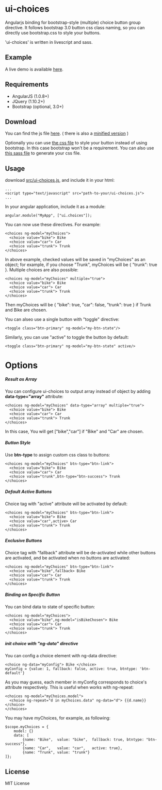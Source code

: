 ui-choices
==========

Angularjs binding for bootstrap-style (multiple) choice button group directive. It follows bootstrap 3.0 button css class naming, so you can directly use bootstrap.css to style your buttons.

'ui-choices' is written in livescript and sass.


Example
----------
A live demo is available [here](http://zbryikt.github.io/ui-choices/).


Requirements
----------
* AngularJS (1.0.8+)
* JQuery (1.10.2+)
* Bootstrap (optional, 3.0+)


Download
----------
You can find the js file [here](https://raw.github.com/zbryikt/ui-choices/master/src/ui-choices.js). ( there is also a [minified version](https://raw.github.com/zbryikt/ui-choices/master/src/ui-choices.min.js) )

Optionally you can use [the css file](https://raw.github.com/zbryikt/ui-choices/master/src/ui-choices.css) to style your button instead of using bootstrap. In this case bootstrap won't be a requirement. You can also use [this sass file](https://raw.github.com/zbryikt/ui-choices/master/src/ui-choices.sass) to generate your css file.


Usage
----------
download [src/ui-choices.js](https://raw.github.com/zbryikt/ui-choices/master/src/ui-choices.js), and include it in your html:

    ...
    <script type="text/javascript" src="path-to-your/ui-choices.js">
    ...

In your angular application, include it as a module:

    angular.module("MyApp", ["ui.choices"]);

You can now use these directives. For example:

    <choices ng-model="myChoices">
      <choice value="bike"> Bike
      <choice value="car"> Car
      <choice value="trunk"> Trunk
    </choices>

In above example, checked values will be saved in "myChoices" as an object; for example, if you choose "Trunk", myChoices will be { "trunk": true }. Multiple choices are also possible:

    <choices ng-model="myChoices" multiple="true">
      <choice value="bike"> Bike
      <choice value="car"> Car
      <choice value="trunk"> Trunk
    </choices>

Then myChoices will be { "bike": true, "car": false, "trunk": true } if Trunk and Bike are chosen.

You can alseo use a single button with "toggle" directive:

    <toggle class="btn-primary" ng-model="my-btn-state"/>

Similarly, you can use "active" to toggle the button by default:

    <toggle class="btn-primary" ng-model="my-btn-state" active/>

Options
==========

##### Result as Array

You can configure ui-choices to output array instead of object by adding **data-type="array"** attribute:

    <choices ng-model="myChoices" data-type="array" multiple="true">
      <choice value="bike"> Bike
      <choice value="car"> Car
      <choice value="trunk"> Trunk
    </choices>

In this case, You will get ["bike","car"] if "Bike" and "Car" are chosen.

##### Button Style

Use **btn-type** to assign custom css class to buttons:

    <choices ng-model="myChoices" btn-type="btn-link">
      <choice value="bike"> Bike
      <choice value="car"> Car
      <choice value="trunk",btn-type="btn-success"> Trunk
    </choices>

##### Default Active Buttons

Choice tag with "active" attribute will be activated by default:

    <choices ng-model="myChoices" btn-type="btn-link">
      <choice value="bike"> Bike
      <choice value="car",active> Car
      <choice value="trunk"> Trunk
    </choices>

##### Exclusive Buttons

Choice tag with "fallback" attribute will be de-activated while other buttons are activated, and be activated when no buttons are activated:

    <choices ng-model="myChoices" btn-type="btn-link">
      <choice value="bike",fallback> Bike
      <choice value="car"> Car
      <choice value="trunk"> Trunk
    </choices>

##### Binding on Specific Button

You can bind data to state of specific button:

    <choices ng-model="myChoices">
      <choice value="bike",ng-model="isBikeChosen"> Bike
      <choice value="car"> Car
      <choice value="trunk"> Trunk
    </choices>

##### init choice with "ng-data" directive

You can config a choice element with ng-data directive:

    <choice ng-data="myConfig"> Bike </choice>
    myConfig = {value: 1, fallback: false, active: true, btntype: 'btn-default'}

As you may guess, each member in myConfig corresponds to choice's attribute respectively. This is useful when works with ng-repeat:

    <choices ng-model="myChoices.model">
      <choice ng-repeat="d in myChoices.data" ng-data="d"> {{d.name}} </choice>
    </choices>

You may have myChoices, for example,  as following:

    $scope.myChoices = {
        model: {}
        data: [
            {name: "Bike",  value: "bike",  fallback: true, btntype: "btn-success"},
            {name: "Car",   value: "car",   active: true},
            {name: "Trunk", value: "trunk"}
    ]};


License
----------
MIT License
